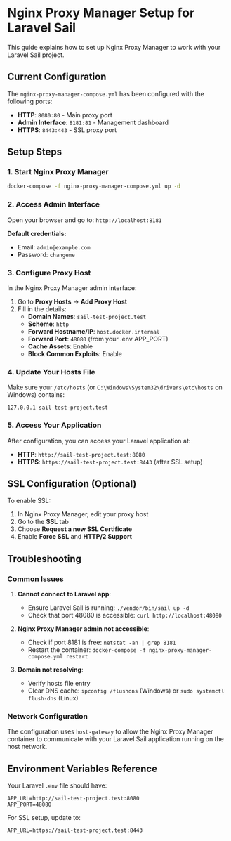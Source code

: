 # Nginx Proxy Manager Setup for Laravel Sail

This guide explains how to set up Nginx Proxy Manager to work with your Laravel Sail project.

## Current Configuration

The `nginx-proxy-manager-compose.yml` has been configured with the following ports:
- **HTTP**: `8080:80` - Main proxy port
- **Admin Interface**: `8181:81` - Management dashboard
- **HTTPS**: `8443:443` - SSL proxy port

## Setup Steps

### 1. Start Nginx Proxy Manager

```bash
docker-compose -f nginx-proxy-manager-compose.yml up -d
```

### 2. Access Admin Interface

Open your browser and go to: `http://localhost:8181`

**Default credentials:**
- Email: `admin@example.com`
- Password: `changeme`

### 3. Configure Proxy Host

In the Nginx Proxy Manager admin interface:

1. Go to **Proxy Hosts** → **Add Proxy Host**
2. Fill in the details:
   - **Domain Names**: `sail-test-project.test`
   - **Scheme**: `http`
   - **Forward Hostname/IP**: `host.docker.internal`
   - **Forward Port**: `48080` (from your .env APP_PORT)
   - **Cache Assets**: Enable
   - **Block Common Exploits**: Enable

### 4. Update Your Hosts File

Make sure your `/etc/hosts` (or `C:\Windows\System32\drivers\etc\hosts` on Windows) contains:
```
127.0.0.1 sail-test-project.test
```

### 5. Access Your Application

After configuration, you can access your Laravel application at:
- **HTTP**: `http://sail-test-project.test:8080`
- **HTTPS**: `https://sail-test-project.test:8443` (after SSL setup)

## SSL Configuration (Optional)

To enable SSL:

1. In Nginx Proxy Manager, edit your proxy host
2. Go to the **SSL** tab
3. Choose **Request a new SSL Certificate**
4. Enable **Force SSL** and **HTTP/2 Support**

## Troubleshooting

### Common Issues

1. **Cannot connect to Laravel app**:
   - Ensure Laravel Sail is running: `./vendor/bin/sail up -d`
   - Check that port 48080 is accessible: `curl http://localhost:48080`

2. **Nginx Proxy Manager admin not accessible**:
   - Check if port 8181 is free: `netstat -an | grep 8181`
   - Restart the container: `docker-compose -f nginx-proxy-manager-compose.yml restart`

3. **Domain not resolving**:
   - Verify hosts file entry
   - Clear DNS cache: `ipconfig /flushdns` (Windows) or `sudo systemctl flush-dns` (Linux)

### Network Configuration

The configuration uses `host-gateway` to allow the Nginx Proxy Manager container to communicate with your Laravel Sail application running on the host network.

## Environment Variables Reference

Your Laravel `.env` file should have:
```env
APP_URL=http://sail-test-project.test:8080
APP_PORT=48080
```

For SSL setup, update to:
```env
APP_URL=https://sail-test-project.test:8443
```